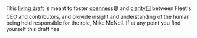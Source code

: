 <!---  ## About the CEO --->

This [living draft](https://handbook.gitlab.com/handbook/values/#everything-is-in-draft) is meant to foster [openness](https://fleetdm.com/handbook/company#openness)🟣 and [clarity](https://fleetdm.com/handbook/company#purpose)🪟 between Fleet's CEO and contributors, and provide insight and understanding of the human being held responsible for the role, Mike McNeil. If at any point you find yourself this draft has   












<meta name="maintainedBy" value="mikermcneil">
<meta name="title" value="About the CEO">
